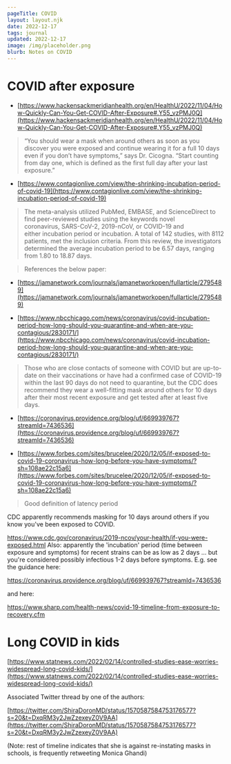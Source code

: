 ```yaml
---
pageTitle: COVID
layout: layout.njk
date: 2022-12-17
tags: journal
updated: 2022-12-17
image: /img/placeholder.png
blurb: Notes on COVID
---
```


# COVID after exposure

- [https://www.hackensackmeridianhealth.org/en/HealthU/2022/11/04/How-Quickly-Can-You-Get-COVID-After-Exposure#.Y55_vzPMJ0Q](https://www.hackensackmeridianhealth.org/en/HealthU/2022/11/04/How-Quickly-Can-You-Get-COVID-After-Exposure#.Y55_vzPMJ0Q)

> “You should wear a mask when around others as soon as you discover you were exposed and continue wearing it for a full 10 days even if you don’t have symptoms,” says Dr. Cicogna. “Start counting from day one, which is defined as the first full day after your last exposure.”

- [https://www.contagionlive.com/view/the-shrinking-incubation-period-of-covid-19](https://www.contagionlive.com/view/the-shrinking-incubation-period-of-covid-19) 

> The meta-analysis utilized PubMed, EMBASE, and ScienceDirect to find peer-reviewed studies using the keywords novel coronavirus, SARS-CoV-2, 2019-nCoV, or COVID-19 and either incubation period or incubation. A total of 142 studies, with 8112 patients, met the inclusion criteria. From this review, the investigators determined the average incubation period to be 6.57 days, ranging from 1.80 to 18.87 days.

> References the below paper: 

- [https://jamanetwork.com/journals/jamanetworkopen/fullarticle/2795489](https://jamanetwork.com/journals/jamanetworkopen/fullarticle/2795489)

- [https://www.nbcchicago.com/news/coronavirus/covid-incubation-period-how-long-should-you-quarantine-and-when-are-you-contagious/2830171/](https://www.nbcchicago.com/news/coronavirus/covid-incubation-period-how-long-should-you-quarantine-and-when-are-you-contagious/2830171/)

> Those who are close contacts of someone with COVID but are up-to-date on their vaccinations or have had a confirmed case of COVID-19 within the last 90 days do not need to quarantine, but the CDC does recommend they wear a well-fitting mask around others for 10 days after their most recent exposure and get tested after at least five days.

- [https://coronavirus.providence.org/blog/uf/669939767?streamId=7436536](https://coronavirus.providence.org/blog/uf/669939767?streamId=7436536)

- [https://www.forbes.com/sites/brucelee/2020/12/05/if-exposed-to-covid-19-coronavirus-how-long-before-you-have-symptoms/?sh=108ae22c15a6](https://www.forbes.com/sites/brucelee/2020/12/05/if-exposed-to-covid-19-coronavirus-how-long-before-you-have-symptoms/?sh=108ae22c15a6)

> Good definition of latency period

CDC apparently recommends masking for 10 days around others if you know you've been exposed to COVID.

https://www.cdc.gov/coronavirus/2019-ncov/your-health/if-you-were-exposed.html
Also: apparently the 'incubation' period (time between exposure and symptoms) for recent strains can be as low as 2 days ... but you're considered possibly infectious 1-2 days before symptoms.  E.g. see the guidance here:

https://coronavirus.providence.org/blog/uf/669939767?streamId=7436536

and here:

https://www.sharp.com/health-news/covid-19-timeline-from-exposure-to-recovery.cfm

# Long COVID in kids

[https://www.statnews.com/2022/02/14/controlled-studies-ease-worries-widespread-long-covid-kids/](https://www.statnews.com/2022/02/14/controlled-studies-ease-worries-widespread-long-covid-kids/)

Associated Twitter thread by one of the authors:

[https://twitter.com/ShiraDoronMD/status/1570587584753176577?s=20&t=DxqRM3y2JwZzexeyZ0V9AA](https://twitter.com/ShiraDoronMD/status/1570587584753176577?s=20&t=DxqRM3y2JwZzexeyZ0V9AA)

(Note: rest of timeline indicates that she is against re-instating masks in schools, is frequently retweeting Monica Ghandi)